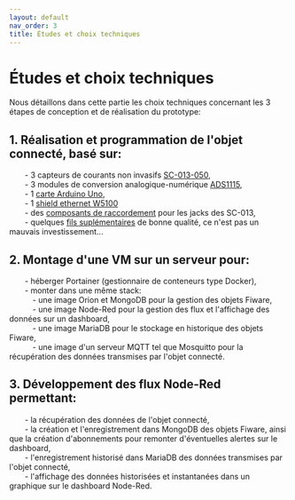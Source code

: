 ```yaml
---
layout: default
nav_order: 3
title: Études et choix techniques
---
```


# Études et choix techniques

Nous détaillons dans cette partie les choix techniques concernant les 3 étapes de conception et de réalisation du prototype:
## 1. Réalisation et programmation de l'objet connecté, basé sur:
&emsp;&emsp;- 3 capteurs de courants non invasifs [SC-013-050](https://www.amazon.fr/dp/B07MY3NNFR?psc=1&ref=ppx_yo2ov_dt_b_product_details),\
&emsp;&emsp;- 3 modules de conversion analogique-numérique [ADS1115](https://www.amazon.fr/dp/B07QHWLTTS?ref=ppx_yo2ov_dt_b_product_details&th=1),\
&emsp;&emsp;- 1 [carte Arduino Uno](https://www.amazon.fr/dp/B01JD2Z5XW?psc=1&ref=ppx_yo2ov_dt_b_product_details),\
&emsp;&emsp;- 1 [shield ethernet W5100](https://www.amazon.fr/dp/B07XYYJXM3?psc=1&ref=ppx_yo2ov_dt_b_product_details)\
&emsp;&emsp;- des [composants de raccordement](https://www.amazon.fr/dp/B0B5D3YBLZ?psc=1&ref=ppx_yo2ov_dt_b_product_details) pour les jacks des SC-013,\
&emsp;&emsp;- quelques [fils suplémentaires](https://www.amazon.fr/dp/B07KWBHL11?psc=1&ref=ppx_yo2ov_dt_b_product_details) de bonne qualité, ce n'est pas un mauvais investissement...
## 2. Montage d'une VM sur un serveur pour:
&emsp;&emsp;- héberger Portainer (gestionnaire de conteneurs type Docker),\
&emsp;&emsp;- monter dans une même stack:\
&emsp;&emsp;&emsp;- une image Orion et MongoDB pour la gestion des objets Fiware,\
&emsp;&emsp;&emsp;- une image Node-Red pour la gestion des flux et l'affichage des données sur un dashboard,\
&emsp;&emsp;&emsp;- une image MariaDB pour le stockage en historique des objets Fiware,\
&emsp;&emsp;&emsp;- une image d'un serveur MQTT tel que Mosquitto pour la récupération des données transmises par l'objet connecté.
## 3. Développement des flux Node-Red permettant:
&emsp;&emsp;- la récupération des données de l'objet connecté,\
&emsp;&emsp;- la création et l'enregistrement dans MongoDB des objets Fiware, ainsi que la création d'abonnements pour remonter d'éventuelles alertes sur le dashboard,\
&emsp;&emsp;- l'enregistrement historisé dans MariaDB des données transmises par l'objet connecté,\
&emsp;&emsp;- l'affichage des données historisées et instantanées dans un graphique sur le dashboard Node-Red.